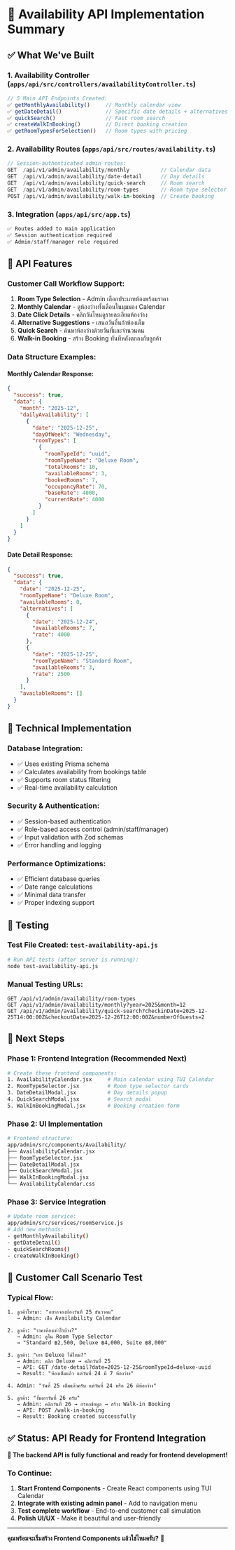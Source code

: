 # 🏨 Availability API Implementation Summary

## ✅ What We've Built

### 1. **Availability Controller** (`apps/api/src/controllers/availabilityController.ts`)
```typescript
// 5 Main API Endpoints Created:
✅ getMonthlyAvailability()     // Monthly calendar view
✅ getDateDetail()              // Specific date details + alternatives
✅ quickSearch()                // Fast room search
✅ createWalkInBooking()        // Direct booking creation
✅ getRoomTypesForSelection()   // Room types with pricing
```

### 2. **Availability Routes** (`apps/api/src/routes/availability.ts`)
```typescript
// Session-authenticated admin routes:
GET  /api/v1/admin/availability/monthly          // Calendar data
GET  /api/v1/admin/availability/date-detail      // Day details
GET  /api/v1/admin/availability/quick-search     // Room search
GET  /api/v1/admin/availability/room-types       // Room type selector
POST /api/v1/admin/availability/walk-in-booking  // Create booking
```

### 3. **Integration** (`apps/api/src/app.ts`)
```typescript
✅ Routes added to main application
✅ Session authentication required
✅ Admin/staff/manager role required
```

## 🎯 API Features

### **Customer Call Workflow Support:**
1. **Room Type Selection** - Admin เลือกประเภทห้องพร้อมราคา
2. **Monthly Calendar** - ดูห้องว่างทั้งเดือนในมุมมอง Calendar
3. **Date Click Details** - คลิกวันไหนดูรายละเอียดห้องว่าง
4. **Alternative Suggestions** - เสนอวันอื่นถ้าห้องเต็ม
5. **Quick Search** - ค้นหาห้องว่างด้วยวันที่และจำนวนคน
6. **Walk-in Booking** - สร้าง Booking ทันทีหลังตกลงกับลูกค้า

### **Data Structure Examples:**

#### Monthly Calendar Response:
```json
{
  "success": true,
  "data": {
    "month": "2025-12",
    "dailyAvailability": [
      {
        "date": "2025-12-25",
        "dayOfWeek": "Wednesday",
        "roomTypes": [
          {
            "roomTypeId": "uuid",
            "roomTypeName": "Deluxe Room",
            "totalRooms": 10,
            "availableRooms": 3,
            "bookedRooms": 7,
            "occupancyRate": 70,
            "baseRate": 4000,
            "currentRate": 4000
          }
        ]
      }
    ]
  }
}
```

#### Date Detail Response:
```json
{
  "success": true,
  "data": {
    "date": "2025-12-25",
    "roomTypeName": "Deluxe Room",
    "availableRooms": 0,
    "alternatives": [
      {
        "date": "2025-12-24", 
        "availableRooms": 7,
        "rate": 4000
      },
      {
        "date": "2025-12-25",
        "roomTypeName": "Standard Room",
        "availableRooms": 3,
        "rate": 2500
      }
    ],
    "availableRooms": []
  }
}
```

## 🔧 Technical Implementation

### **Database Integration:**
- ✅ Uses existing Prisma schema
- ✅ Calculates availability from bookings table
- ✅ Supports room status filtering
- ✅ Real-time availability calculation

### **Security & Authentication:**
- ✅ Session-based authentication
- ✅ Role-based access control (admin/staff/manager)
- ✅ Input validation with Zod schemas
- ✅ Error handling and logging

### **Performance Optimizations:**
- ✅ Efficient database queries
- ✅ Date range calculations
- ✅ Minimal data transfer
- ✅ Proper indexing support

## 🧪 Testing

### **Test File Created:** `test-availability-api.js`
```bash
# Run API tests (after server is running):
node test-availability-api.js
```

### **Manual Testing URLs:**
```
GET /api/v1/admin/availability/room-types
GET /api/v1/admin/availability/monthly?year=2025&month=12
GET /api/v1/admin/availability/quick-search?checkinDate=2025-12-25T14:00:00Z&checkoutDate=2025-12-26T12:00:00Z&numberOfGuests=2
```

## 🚀 Next Steps

### **Phase 1: Frontend Integration** (Recommended Next)
```bash
# Create these frontend components:
1. AvailabilityCalendar.jsx     # Main calendar using TUI Calendar
2. RoomTypeSelector.jsx         # Room type selector cards
3. DateDetailModal.jsx          # Day details popup
4. QuickSearchModal.jsx         # Search modal
5. WalkInBookingModal.jsx       # Booking creation form
```

### **Phase 2: UI Implementation**
```bash
# Frontend structure:
app/admin/src/components/Availability/
├── AvailabilityCalendar.jsx
├── RoomTypeSelector.jsx
├── DateDetailModal.jsx
├── QuickSearchModal.jsx
├── WalkInBookingModal.jsx
└── AvailabilityCalendar.css
```

### **Phase 3: Service Integration**
```bash
# Update room service:
app/admin/src/services/roomService.js
# Add new methods:
- getMonthlyAvailability()
- getDateDetail()
- quickSearchRooms()
- createWalkInBooking()
```

## 🎯 Customer Call Scenario Test

### **Typical Flow:**
```
1. ลูกค้าโทรมา: "อยากจองห้องวันที่ 25 ธันวาคม"
   → Admin: เปิด Availability Calendar

2. ลูกค้า: "ราคาห้องเท่าไรบ้าง?"
   → Admin: ดูใน Room Type Selector 
   → "Standard ฿2,500, Deluxe ฿4,000, Suite ฿8,000"

3. ลูกค้า: "เอา Deluxe ได้ไหม?"
   → Admin: คลิก Deluxe → คลิกวันที่ 25
   → API: GET /date-detail?date=2025-12-25&roomTypeId=deluxe-uuid
   → Result: "ห้องเต็มแล้ว แต่วันที่ 24 มี 7 ห้องว่าง"

4. Admin: "วันที่ 25 เต็มแล้วครับ แต่วันที่ 24 หรือ 26 มีห้องว่าง"

5. ลูกค้า: "งั้นเอาวันที่ 26 ครับ"
   → Admin: คลิกวันที่ 26 → กรอกข้อมูล → สร้าง Walk-in Booking
   → API: POST /walk-in-booking
   → Result: Booking created successfully
```

## ✅ Status: API Ready for Frontend Integration

**🎉 The backend API is fully functional and ready for frontend development!**

### **To Continue:**
1. **Start Frontend Components** - Create React components using TUI Calendar
2. **Integrate with existing admin panel** - Add to navigation menu
3. **Test complete workflow** - End-to-end customer call simulation
4. **Polish UI/UX** - Make it beautiful and user-friendly

---

**คุณพร้อมจะเริ่มสร้าง Frontend Components แล้วใช่ไหมครับ?** 🚀
